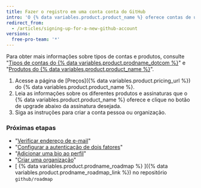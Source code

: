 ```yaml
---
title: Fazer o registro em uma conta conta do GitHub
intro: 'O {% data variables.product.product_name %} oferece contas de usuário para pessoas e organizações para que equipes de pessoas trabalhem juntas.'
redirect_from:
  - /articles/signing-up-for-a-new-github-account
versions:
  free-pro-team: '*'
---
```


Para obter mais informações sobre tipos de contas e produtos, consulte "[Tipos de contas do {% data variables.product.prodname_dotcom %}](/articles/types-of-github-accounts)" e "[Produtos do {% data variables.product.product_name %}](/articles/github-s-products)".

1. Acesse a página de [Preços]({% data variables.product.pricing_url %}) do {% data variables.product.product_name %}.
2. Leia as informações sobre os diferentes produtos e assinaturas que o {% data variables.product.product_name %} oferece e clique no botão de upgrade abaixo da assinatura desejada.
3. Siga as instruções para criar a conta pessoa ou organização.

### Próximas etapas

- "[Verificar endereço de e-mail](/articles/verifying-your-email-address)"
- "[Configurar a autenticação de dois fatores](/articles/configuring-two-factor-authentication)"
- "[Adicionar uma bio ao perfil](/articles/adding-a-bio-to-your-profile)"
- "[Criar uma organização](/articles/creating-a-new-organization-from-scratch)"
- [ {% data variables.product.prodname_roadmap %} ]({% data variables.product.prodname_roadmap_link %}) no repositório  `github/roadmap`
